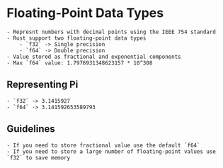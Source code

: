 # Floating-Point Data Types
    - Represnt numbers with decimal points using the IEEE 754 standard
    - Rust support two floating-point data types
        - `f32` -> Single precision
        - `f64` -> Double precision
    - Value stored as fractional and exponential components
    - Max `f64` value: 1.7976931348623157 * 10^308

## Representing Pi
    - `f32` -> 3.1415927
    - `f64` -> 3.141592653589793

## Guidelines
    - If you need to store fractional value use the default `f64`
    - If you need to store a large number of floating-point values use `f32` to save memory